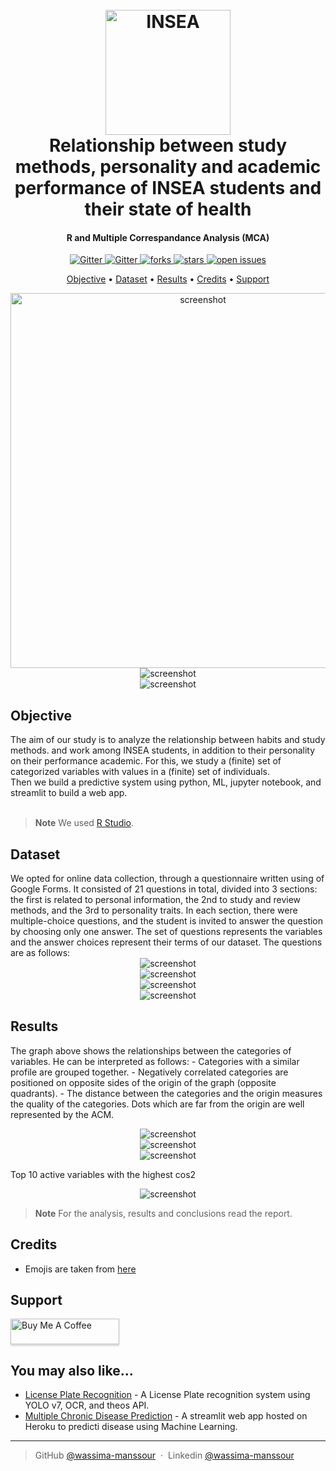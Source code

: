
<h1 align="center">
  <br>
  <a href="https://github.com/wassima-manssour/ACM_studymethods-personality-and-performance-insea-students"><img src="https://github.com/wassima-manssour/ACM_studymethods-personality-and-performance-insea-students/blob/main/README-MCA-insea-research/INSEA_logo.png" alt="INSEA" width="200"></a>
  <br>
  Relationship between study methods, personality and academic performance of INSEA students and their state of health
  <br>
</h1>

<h4 align="center"> R and Multiple Correspandance Analysis (MCA)</h4>

<p align="center">

  <a href="#">
    <img src="https://img.shields.io/badge/python-v3.6+-blue.svg"
         alt="Gitter">
  </a>
  <a href="https://www.linkedin.com/in/wassima-manssour-b48a7018a/">
    <img src="https://img.shields.io/badge/-LinkedIn-black.svg?style=flat-square&logo=linkedin&colorB=555"
         alt="Gitter">
  </a>
  <a href="https://github.com/wassima-manssour/ACM_studymethods-personality-and-performance-insea-students/network/members">
    <img src="https://img.shields.io/github/forks/Louis3797/awesome-readme-template" alt="forks" />
  </a>
  <a href="https://github.com/wassima-manssour/ACM_studymethods-personality-and-performance-insea-students/stargazers">
    <img src="https://img.shields.io/github/stars/Louis3797/awesome-readme-template" alt="stars" />
  </a>
  <a href="https://github.com/wassima-manssour/ACM_studymethods-personality-and-performance-insea-students/issues">
    <img src="https://img.shields.io/github/issues/Louis3797/awesome-readme-template" alt="open issues" />
  </a>
  <!--<a href="https://github.com/Louis3797/awesome-readme-template/blob/master/LICENSE">
    <img src="https://img.shields.io/github/license/Louis3797/awesome-readme-template.svg" alt="license" />
  </a>-->

</p>


<p align="center">
  <a href="#Objective">Objective</a> •
  <a href="#Dataset">Dataset</a> •
  <a href="#Results">Results</a> •
  <a href="#credits">Credits</a> •
  <a href="#support">Support</a>
</p>

<div align="center"> 
  <img src="https://github.com/wassima-manssour/ACM_studymethods-personality-and-performance-insea-students/blob/main/README-MCA-insea-research/ml1.PNG" alt="screenshot" width="600"/>
</div>

<div align="center"> 
  <img src="https://github.com/wassima-manssour/ACM_studymethods-personality-and-performance-insea-students/blob/main/README-MCA-insea-research/ml2.PNG" alt="screenshot" />
</div>

<div align="center"> 
  <img src="https://github.com/wassima-manssour/ACM_studymethods-personality-and-performance-insea-students/blob/main/README-MCA-insea-research/ml3.PNG" alt="screenshot" />
</div>

## Objective
<div>
The aim of our study is to analyze the relationship between habits and study methods.
and work among INSEA students, in addition to their personality on their performance
academic.
For this, we study a (finite) set of categorized variables with values in a
(finite) set of individuals.
</div>
<div>
Then we build a predictive system using python, ML, jupyter notebook, and streamlit to build a web app.
</div>
<br>

> **Note**
> We used [R Studio](https://posit.co/download/rstudio-desktop/).


## Dataset
<div>
We opted for online data collection, through a questionnaire written using
of Google Forms. It consisted of 21 questions in total, divided into 3 sections: the first
is related to personal information, the 2nd to study and review methods, and the
3rd to personality traits.
In each section, there were multiple-choice questions, and the student is invited to
answer the question by choosing only one answer.
The set of questions represents the variables and the answer choices represent their
terms of our dataset. The questions are as follows:
<br>

<div align="center"> 
  <img src="https://github.com/wassima-manssour/ACM_studymethods-personality-and-performance-insea-students/blob/main/README-MCA-insea-research/data.PNG" alt="screenshot" />
</div>


<div align="center"> 
  <img src="https://github.com/wassima-manssour/ACM_studymethods-personality-and-performance-insea-students/blob/main/README-MCA-insea-research/d2.PNG" alt="screenshot" />
</div>

<div align="center"> 
  <img src="https://github.com/wassima-manssour/ACM_studymethods-personality-and-performance-insea-students/blob/main/README-MCA-insea-research/d3.PNG" alt="screenshot" />
</div>


<div align="center"> 
  <img src="https://github.com/wassima-manssour/ACM_studymethods-personality-and-performance-insea-students/blob/main/README-MCA-insea-research/d6.png" alt="screenshot" />
</div>


## Results

<p>The graph above shows the relationships between the categories of variables. He can be
interpreted as follows:
- Categories with a similar profile are grouped together.
- Negatively correlated categories are positioned on opposite sides of
the origin of the graph (opposite quadrants).
- The distance between the categories and the origin measures the quality of the categories. Dots
which are far from the origin are well represented by the ACM.
</p>
  
<div align="center"> 
  <img src="https://github.com/wassima-manssour/ACM_studymethods-personality-and-performance-insea-students/blob/main/README-MCA-insea-research/img1.PNG" alt="screenshot" />
</div>

<div align="center"> 
  <img src="https://github.com/wassima-manssour/ACM_studymethods-personality-and-performance-insea-students/blob/main/README-MCA-insea-research/img2.PNG" alt="screenshot" />
</div>

<div align="center"> 
  <img src="https://github.com/wassima-manssour/ACM_studymethods-personality-and-performance-insea-students/blob/main/README-MCA-insea-research/img3.PNG" alt="screenshot" />
</div>

  <p>
  Top 10 active variables with the highest cos2
  </p>  
<div align="center"> 
  <img src="https://github.com/wassima-manssour/ACM_studymethods-personality-and-performance-insea-students/blob/main/README-MCA-insea-research/img4.PNG" alt="screenshot" />
</div>

> **Note**
> For the analysis, results and conclusions read the report.


## Credits

- Emojis are taken from [here](https://github.com/arvida/emoji-cheat-sheet.com)


## Support

<a href="https://www.buymeacoffee.com/manswassimW" target="_blank"><img src="https://www.buymeacoffee.com/assets/img/custom_images/purple_img.png" alt="Buy Me A Coffee" style="height: 41px !important;width: 174px !important;box-shadow: 0px 3px 2px 0px rgba(190, 190, 190, 0.5) !important;-webkit-box-shadow: 0px 3px 2px 0px rgba(190, 190, 190, 0.5) !important;" ></a>


## You may also like...

- [License Plate Recognition](https://github.com/wassima-manssour/YOLOV7-License-Plate-Recognition) - A License Plate recognition system using YOLO v7, OCR, and theos API.
- [Multiple Chronic Disease Prediction](https://github.com/wassima-manssour/multidiseasepredictionML) - A streamlit web app hosted on Heroku to predicti disease using Machine Learning.

---

> GitHub [@wassima-manssour](https://github.com/wassima-manssour) &nbsp;&middot;&nbsp;
> Linkedin [@wassima-manssour](https://www.linkedin.com/in/wassima-manssour-b48a7018a/)


